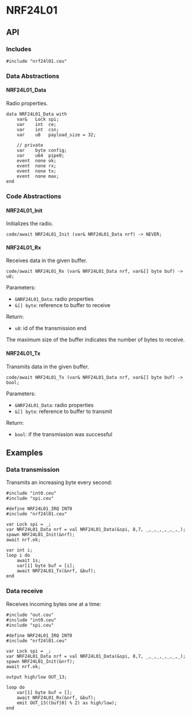 # NRF24L01

## API

### Includes

```
#include "nrf24l01.ceu"
```

### Data Abstractions

#### NRF24L01_Data

Radio properties.

```
data NRF24L01_Data with
    var&   Lock spi;
    var    int  ce;
    var    int  csn;
    var    u8   payload_size = 32;

    // private
    var    byte config;
    var    u64  pipe0;
    event  none ok;
    event  none rx;
    event  none tx;
    event  none max;
end
```

### Code Abstractions

#### NRF24L01_Init

Initializes the radio.

```
code/await NRF24L01_Init (var& NRF24L01_Data nrf) -> NEVER;
```

#### NRF24L01_Rx

Receives data in the given buffer.

```
code/await NRF24L01_Rx (var& NRF24L01_Data nrf, var&[] byte buf) -> u8;
```

Parameters:

- `&NRF24L01_Data`: radio properties
- `&[] byte`:       reference to buffer to receive

Return:

- `u8`: id of the transmission end

The maximum size of the buffer indicates the number of bytes to receive.

#### NRF24L01_Tx

Transmits data in the given buffer.

```
code/await NRF24L01_Tx (var& NRF24L01_Data nrf, var&[] byte buf) -> bool;
```

Parameters:

- `&NRF24L01_Data`: radio properties
- `&[] byte`:       reference to buffer to transmit

Return:

- `bool`: if the transmission was successful

## Examples

### Data transmission

Transmits an increasing byte every second:

```
#include "int0.ceu"
#include "spi.ceu"

#define NRF24L01_IRQ INT0
#include "nrf24l01.ceu"

var Lock spi = _;
var NRF24L01_Data nrf = val NRF24L01_Data(&spi, 8,7, _,_,_,_,_,_,_);
spawn NRF24L01_Init(&nrf);
await nrf.ok;

var int i;
loop i do
    await 1s;
    var[1] byte buf = [i];
    await NRF24L01_Tx(&nrf, &buf);
end
```

### Data receive

Receives incoming bytes one at a time:

```
#include "out.ceu"
#include "int0.ceu"
#include "spi.ceu"

#define NRF24L01_IRQ INT0
#include "nrf24l01.ceu"

var Lock spi = _;
var NRF24L01_Data nrf = val NRF24L01_Data(&spi, 8,7, _,_,_,_,_,_,_);
spawn NRF24L01_Init(&nrf);
await nrf.ok;

output high/low OUT_13;

loop do
    var[1] byte buf = [];
    await NRF24L01_Rx(&nrf, &buf);
    emit OUT_13((buf[0] % 2) as high/low);
end
```
